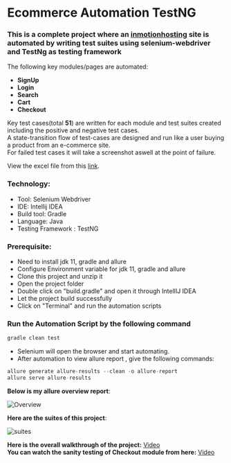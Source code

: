 # Ecommerce Automation TestNG

### This is a complete project where an [inmotionhosting](http://automationpractice.com/) site is automated by writing test suites using selenium-webdriver and TestNg as testing framework

The following key modules/pages are automated:

- **SignUp**
- **Login**
- **Search**
- **Cart**
- **Checkout**</br>

Key test cases(total **51**) are written for each module and test suites created including the positive and negative test cases.</br>A state-transition flow of test-cases are designed and run like a user buying a product from an e-commerce site.</br>
For failed test cases it will take a screenshot aswell at the point of failure.

View the excel file from this [link](https://cutt.ly/oNogWmX).

### Technology: </br>

- Tool: Selenium Webdriver
- IDE: Intellij IDEA
- Build tool: Gradle
- Language: Java
- Testing Framework : TestNG

### Prerequisite: </br>

- Need to install jdk 11, gradle and allure
- Configure Environment variable for jdk 11, gradle and allure
- Clone this project and unzip it
- Open the project folder
- Double click on "build.gradle" and open it through IntellIJ IDEA
- Let the project build successfully
- Click on "Terminal" and run the automation scripts

### Run the Automation Script by the following command

```java
gradle clean test
```

- Selenium will open the browser and start automating.
- After automation to view allure report , give the following commands:

```java
allure generate allure-results --clean -o allure-report
allure serve allure-results
```

**Below is my allure overview report**:

![Overview](https://user-images.githubusercontent.com/55280106/185918375-8ac0df03-ee09-4215-a6df-ecdbcf9fd5cd.png)

**Here are the suites of this project**:

![suites](https://user-images.githubusercontent.com/55280106/185918539-c40ea3e9-dd3f-4e56-b223-adcf80fcbf25.png)

**Here is the overall walkthrough of the project:** [Video](https://drive.google.com/file/d/1fx4bMzsdBhugkUjqPKAI1z9UCwFo8W_-/view?usp=sharing)</br>
**You can watch the sanity testing of Checkout module from here:** [Video](https://drive.google.com/file/d/1nsk8-EKik-BnvjvH4mSwOwV7COD7dsas/view?usp=sharing)
